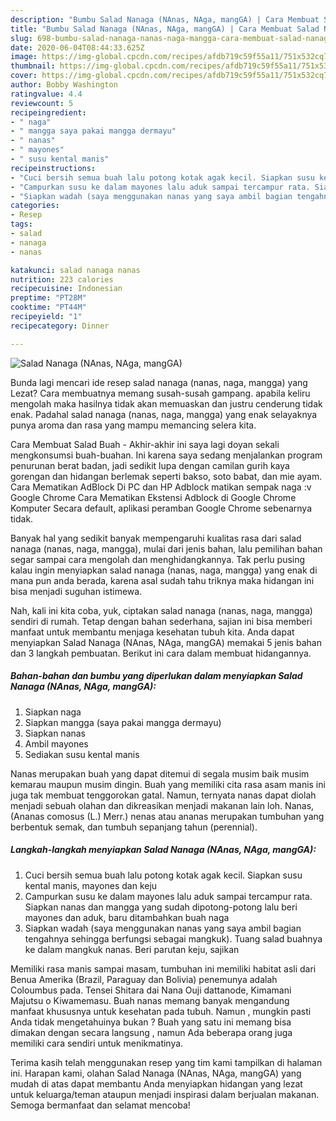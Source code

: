 ```yaml
---
description: "Bumbu Salad Nanaga (NAnas, NAga, mangGA) | Cara Membuat Salad Nanaga (NAnas, NAga, mangGA) Yang Menggugah Selera"
title: "Bumbu Salad Nanaga (NAnas, NAga, mangGA) | Cara Membuat Salad Nanaga (NAnas, NAga, mangGA) Yang Menggugah Selera"
slug: 698-bumbu-salad-nanaga-nanas-naga-mangga-cara-membuat-salad-nanaga-nanas-naga-mangga-yang-menggugah-selera
date: 2020-06-04T08:44:33.625Z
image: https://img-global.cpcdn.com/recipes/afdb719c59f55a11/751x532cq70/salad-nanaga-nanas-naga-mangga-foto-resep-utama.jpg
thumbnail: https://img-global.cpcdn.com/recipes/afdb719c59f55a11/751x532cq70/salad-nanaga-nanas-naga-mangga-foto-resep-utama.jpg
cover: https://img-global.cpcdn.com/recipes/afdb719c59f55a11/751x532cq70/salad-nanaga-nanas-naga-mangga-foto-resep-utama.jpg
author: Bobby Washington
ratingvalue: 4.4
reviewcount: 5
recipeingredient:
- " naga"
- " mangga saya pakai mangga dermayu"
- " nanas"
- " mayones"
- " susu kental manis"
recipeinstructions:
- "Cuci bersih semua buah lalu potong kotak agak kecil. Siapkan susu kental manis, mayones dan keju"
- "Campurkan susu ke dalam mayones lalu aduk sampai tercampur rata. Siapkan nanas dan mangga yang sudah dipotong-potong lalu beri mayones dan aduk, baru ditambahkan buah naga"
- "Siapkan wadah (saya menggunakan nanas yang saya ambil bagian tengahnya sehingga berfungsi sebagai mangkuk). Tuang salad buahnya ke dalam mangkuk nanas. Beri parutan keju, sajikan"
categories:
- Resep
tags:
- salad
- nanaga
- nanas

katakunci: salad nanaga nanas 
nutrition: 223 calories
recipecuisine: Indonesian
preptime: "PT28M"
cooktime: "PT44M"
recipeyield: "1"
recipecategory: Dinner

---
```



![Salad Nanaga (NAnas, NAga, mangGA)](https://img-global.cpcdn.com/recipes/afdb719c59f55a11/751x532cq70/salad-nanaga-nanas-naga-mangga-foto-resep-utama.jpg)

Bunda lagi mencari ide resep salad nanaga (nanas, naga, mangga) yang Lezat? Cara membuatnya memang susah-susah gampang. apabila keliru mengolah maka hasilnya tidak akan memuaskan dan justru cenderung tidak enak. Padahal salad nanaga (nanas, naga, mangga) yang enak selayaknya punya aroma dan rasa yang mampu memancing selera kita.

Cara Membuat Salad Buah - Akhir-akhir ini saya lagi doyan sekali mengkonsumsi buah-buahan. Ini karena saya sedang menjalankan program penurunan berat badan, jadi sedikit lupa dengan camilan gurih kaya gorengan dan hidangan berlemak seperti bakso, soto babat, dan mie ayam. Cara Mematikan AdBlock Di PC dan HP Adblock matikan sempak naga :v Google Chrome Cara Mematikan Ekstensi Adblock di Google Chrome Komputer Secara default, aplikasi peramban Google Chrome sebenarnya tidak.

Banyak hal yang sedikit banyak mempengaruhi kualitas rasa dari salad nanaga (nanas, naga, mangga), mulai dari jenis bahan, lalu pemilihan bahan segar sampai cara mengolah dan menghidangkannya. Tak perlu pusing kalau ingin menyiapkan salad nanaga (nanas, naga, mangga) yang enak di mana pun anda berada, karena asal sudah tahu triknya maka hidangan ini bisa menjadi suguhan istimewa.


Nah, kali ini kita coba, yuk, ciptakan salad nanaga (nanas, naga, mangga) sendiri di rumah. Tetap dengan bahan sederhana, sajian ini bisa memberi manfaat untuk membantu menjaga kesehatan tubuh kita. Anda dapat menyiapkan Salad Nanaga (NAnas, NAga, mangGA) memakai 5 jenis bahan dan 3 langkah pembuatan. Berikut ini cara dalam membuat hidangannya.

<!--inarticleads1-->

##### Bahan-bahan dan bumbu yang diperlukan dalam menyiapkan Salad Nanaga (NAnas, NAga, mangGA):

1. Siapkan  naga
1. Siapkan  mangga (saya pakai mangga dermayu)
1. Siapkan  nanas
1. Ambil  mayones
1. Sediakan  susu kental manis


Nanas merupakan buah yang dapat ditemui di segala musim baik musim kemarau maupun musim dingin. Buah yang memiliki cita rasa asam manis ini juga tak membuat tenggorokan gatal. Namun, ternyata nanas dapat diolah menjadi sebuah olahan dan dikreasikan menjadi makanan lain loh. Nanas, (Ananas comosus (L.) Merr.) nenas atau ananas merupakan tumbuhan yang berbentuk semak, dan tumbuh sepanjang tahun (perennial). 

<!--inarticleads2-->

##### Langkah-langkah menyiapkan Salad Nanaga (NAnas, NAga, mangGA):

1. Cuci bersih semua buah lalu potong kotak agak kecil. Siapkan susu kental manis, mayones dan keju
1. Campurkan susu ke dalam mayones lalu aduk sampai tercampur rata. Siapkan nanas dan mangga yang sudah dipotong-potong lalu beri mayones dan aduk, baru ditambahkan buah naga
1. Siapkan wadah (saya menggunakan nanas yang saya ambil bagian tengahnya sehingga berfungsi sebagai mangkuk). Tuang salad buahnya ke dalam mangkuk nanas. Beri parutan keju, sajikan


Memiliki rasa manis sampai masam, tumbuhan ini memiliki habitat asli dari Benua Amerika (Brazil, Paraguay dan Bolivia) penemunya adalah Coloumbus pada. Tensei Shitara dai Nana Ouji dattanode, Kimamani Majutsu o Kiwamemasu. Buah nanas memang banyak mengandung manfaat khususnya untuk kesehatan pada tubuh. Namun , mungkin pasti Anda tidak mengetahuinya bukan ? Buah yang satu ini memang bisa dimakan dengan secara langsung , namun Ada beberapa orang juga memiliki cara sendiri untuk menikmatinya. 

Terima kasih telah menggunakan resep yang tim kami tampilkan di halaman ini. Harapan kami, olahan Salad Nanaga (NAnas, NAga, mangGA) yang mudah di atas dapat membantu Anda menyiapkan hidangan yang lezat untuk keluarga/teman ataupun menjadi inspirasi dalam berjualan makanan. Semoga bermanfaat dan selamat mencoba!
